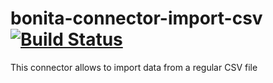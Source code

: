 # bonita-connector-import-csv  [![Build Status](https://travis-ci.org/laurentleseigneur/onita-connector-import-csv.svg?branch=master)](https://travis-ci.org/laurentleseigneur/onita-connector-import-csv)

This connector allows to import data from a regular CSV file

